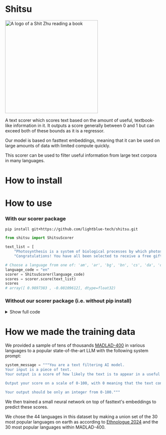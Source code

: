 # Shitsu
<img src="https://github.com/user-attachments/assets/fd56e33d-3c3b-45f3-84b5-d70f6b8fc95d" alt="A logo of a Shit Zhu reading a book" width="300"/>


A text scorer which scores text based on the amount of useful, textbook-like information in it.
It outputs a score generally between 0 and 1 but can exceed both of these bounds as it is a regressor.

Our model is based on fasttext embeddings, meaning that it can be used on large amounts of data with limited compute quickly.

This scorer can be used to filter useful information from large text corpora in many languages.

# How to install


# How to use

### With our scorer package

```bash
pip install git+https://github.com/lightblue-tech/shitsu.git
```

```python
from shitsu import ShitsuScorer

text_list = [
    "Photosynthesis is a system of biological processes by which photosynthetic organisms, such as most plants, algae, and cyanobacteria, convert light energy, typically from sunlight, into the chemical energy necessary to fuel their metabolism.",
    "Congratulations! You have all been selected to receive a free gift card worth $1000. Click on this link [Link] to claim your reward now. Limited time offer, so act fast! Don't miss out on this amazing opportunity."]

# Choose a language from one of: 'am', 'ar', 'bg', 'bn', 'cs', 'da', 'de', 'el', 'en', 'es', 'fa', 'fi', 'fr', 'gu', 'ha', 'hi', 'hu', 'id', 'it', 'ja', 'jv', 'kn', 'ko', 'lt', 'mr', 'nl', 'no', 'yo', 'zh'
language_code = "en"
scorer = ShitsuScorer(language_code)
scores = scorer.score(text_list)
scores
# array([ 0.9897383 , -0.08109612], dtype=float32)
```

### Without our scorer package (i.e. without pip install)

<details>
  <summary>Show full code</summary>
    
  ```python

from safetensors.torch import load_model
import fasttext
from huggingface_hub import hf_hub_download
from tqdm.auto import tqdm
import torch
import numpy as np
import torch
import torch.nn as nn

class FasttextEmbedRegressor(nn.Module):
    def __init__(self, input_size=300):
        super(FasttextEmbedRegressor, self).__init__()
        layer_1_size = 64
        layer_2_size = 32
        self.fc1 = nn.Linear(input_size, layer_1_size)
        self.fc2 = nn.Linear(layer_1_size, layer_2_size)
        self.fc3 = nn.Linear(layer_2_size, 1)

    def forward(self, x):
        x = torch.relu(self.fc1(x))
        x = torch.relu(self.fc2(x))
        x = self.fc3(x)
        return x

class ShitsuScorer:
    def __init__(self, lang_code):
        fasttext_model_path = hf_hub_download(repo_id=f"facebook/fasttext-{lang_code}-vectors", filename="model.bin")
        self.fasttext_model = fasttext.load_model(fasttext_model_path)
        self.regressor_model = FasttextEmbedRegressor().eval()
        regressor_model_path = hf_hub_download(repo_id=f"lightblue/shitsu_text_scorer", filename=f"{lang_code}.safetensors")
        load_model(self.regressor_model, regressor_model_path)

    def score(self, text_list):
        embeddings = np.stack([self.fasttext_model.get_sentence_vector(x.replace("\n", " ")) for x in tqdm(text_list)])
        return self.regressor_model(torch.Tensor(embeddings)).detach().numpy().flatten()

text_list = [
    "Photosynthesis is a system of biological processes by which photosynthetic organisms, such as most plants, algae, and cyanobacteria, convert light energy, typically from sunlight, into the chemical energy necessary to fuel their metabolism.",
    "Congratulations! You have all been selected to receive a free gift card worth $1000. Click on this link [Link] to claim your reward now. Limited time offer, so act fast! Don't miss out on this amazing opportunity."]

scorer = ShitsuScorer("en")
scores = scorer.score(text_list)
scores
# array([ 0.9897383 , -0.08109612], dtype=float32)
```

</details>




# How we made the training data

We provided a sample of tens of thousands [MADLAD-400](https://huggingface.co/datasets/allenai/MADLAD-400) in various languages to a popular state-of-the-art LLM with the following system prompt:

```python
system_message = """You are a text filtering AI model.
Your input is a piece of text.
Your output is a score of how likely the text is to appear in a useful {language} textbook, encyclopedia, or any other important document.

Output your score on a scale of 0-100, with 0 meaning that the text contains no useful {language} information and 100 meaning that the text is very useful and is exceedingly likely to appear in a {language} textbook, encyclopedia, or any other important document. If the text is not mostly fluent, natural {language}, output 0.

Your output should be only an integer from 0-100."""
```

We then trained a small neural network on top of fasttext's embeddings to predict these scores.

We chose the 44 languages in this dataset by making a union set of the 30 most popular languages on earth as according to [Ethnologue 2024](https://www.ethnologue.com/insights/ethnologue200/) and the 30 most popular languages within MADLAD-400.

